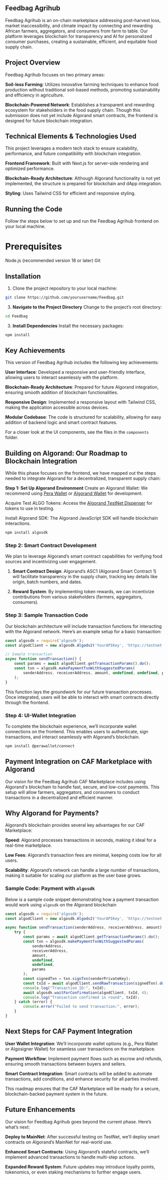 ## **Feedbag Agrihub**

Feedbag Agrihub is an on-chain marketplace addressing post-harvest loss, market inaccessibility, and climate impact by connecting and rewarding African farmers, aggregators, and consumers from farm to table. Our platform leverages blockchain for transparency and AI for personalized consumer purchases, creating a sustainable, efficient, and equitable food supply chain.


## **Project Overview**
Feedbag Agrihub focuses on two primary areas:

**Soil-less Farming**: Utilizes innovative farming techniques to enhance food production without traditional soil-based methods, promoting sustainability and efficiency in agriculture.

**Blockchain-Powered Network**: Establishes a transparent and rewarding ecosystem for stakeholders in the food supply chain. Though this submission does not yet include Algorand smart contracts, the frontend is designed for future blockchain integration.


## **Technical Elements & Technologies Used**
This project leverages a modern tech stack to ensure scalability, performance, and future compatibility with blockchain integration.

**Frontend Framework**: Built with Next.js for server-side rendering and optimized performance.

**Blockchain-Ready Architecture**: Although Algorand functionality is not yet implemented, the structure is prepared for blockchain and dApp integration.

**Styling**: Uses Tailwind CSS for efficient and responsive styling.

## **Running the Code**
Follow the steps below to set up and run the Feedbag Agrihub frontend on your local machine.

# **Prerequisites**
Node.js (recommended version 18 or later)
Git


## **Installation**

1. Clone the project repository to your local machine:

```bash 
git clone https://github.com/yourusername/Feedbag.git
```
3. **Navigate to the Project Directory**
Change to the project’s root directory:

```bash 
cd Feedbag
```


3. **Install Dependencies**
Install the necessary packages:

```bash
npm install
```



## **Key Achievements**
This version of Feedbag Agrihub includes the following key achievements:

**User Interface**: Developed a responsive and user-friendly interface, allowing users to interact seamlessly with the platform.

**Blockchain-Ready Architecture**: Prepared for future Algorand integration, ensuring smooth addition of blockchain functionalities.

**Responsive Design**: Implemented a responsive layout with Tailwind CSS, making the application accessible across devices.

**Modular Codebase**: The code is structured for scalability, allowing for easy addition of backend logic and smart contract features.


For a closer look at the UI components, see the files in the `components` folder.

## **Building on Algorand: Our Roadmap to Blockchain Integration**

While this phase focuses on the frontend, we have mapped out the steps needed to integrate Algorand for a decentralized, transparent supply chain:

**Step 1: Set Up Algorand Environment**
Create an Algorand Wallet: We recommend using [Pera Wallet](https://perawallet.app/)
 or [Algorand Wallet](https://developer.algorand.org/tutorials/adding-transaction-capabilities-dapp-using-algosigner/)  for development.

Acquire Test ALGO Tokens: Access the  [Algorand TestNet Dispenser](https://bank.testnet.algorand.network/) for tokens to use in testing.

Install Algorand SDK: The Algorand JavaScript SDK will handle blockchain interactions.

```bash
npm install algosdk

```

### Step 2: Smart Contract Development
We plan to leverage Algorand’s smart contract capabilities for verifying food sources and incentivizing user engagement.

1. **Smart Contract Design**: Algorand’s ASC1 (Algorand Smart Contract 1) will facilitate transparency in the supply chain, tracking key details like origin, batch numbers, and dates.

2. **Reward System**: By implementing token rewards, we can incentivize contributions from various stakeholders (farmers, aggregators, consumers).


### Step 3: Sample Transaction Code
Our blockchain architecture will include transaction functions for interacting with the Algorand network. Here’s an example setup for a basic transaction:


```javascript
const algosdk = require('algosdk');
const algodClient = new algosdk.Algodv2('YourAPIKey', 'https://testnet-algorand.api.purestake.io/ps2', '');

// Sample transaction
async function sendTransaction() {
    const params = await algodClient.getTransactionParams().do();
    const txn = algosdk.makePaymentTxnWithSuggestedParams(
        senderAddress, receiverAddress, amount, undefined, undefined, params
    );
}

```
This function lays the groundwork for our future transaction processes. Once integrated, users will be able to interact with smart contracts directly through the frontend.


### Step 4: UI-Wallet Integration
To complete the blockchain experience, we’ll incorporate wallet connections on the frontend. This enables users to authenticate, sign transactions, and interact seamlessly with Algorand’s blockchain.

```bash
npm install @perawallet/connect

```

## **Payment Integration on CAF Marketplace with Algorand**
Our vision for the Feedbag Agrihub CAF Marketplace includes using Algorand's blockchain to handle fast, secure, and low-cost payments. This setup will allow farmers, aggregators, and consumers to conduct transactions in a decentralized and efficient manner.

## Why Algorand for Payments?
Algorand’s blockchain provides several key advantages for our CAF Marketplace:

 **Speed**: Algorand processes transactions in seconds, making it ideal for a real-time marketplace.
 
 **Low Fees**: Algorand’s transaction fees are minimal, keeping costs low for all users.
 
 **Scalability**: Algorand’s network can handle a large number of transactions, making it suitable for scaling our platform as the user base grows.

### Sample Code: Payment with `algosdk`
Below is a sample code snippet demonstrating how a payment transaction would work using `algosdk` on the Algorand blockchain
```javascript
const algosdk = require('algosdk');
const algodClient = new algosdk.Algodv2('YourAPIKey', 'https://testnet-algorand.api.purestake.io/ps2', '');

async function sendTransaction(senderAddress, receiverAddress, amount) {
    try {    
        const params = await algodClient.getTransactionParams().do();
        const txn = algosdk.makePaymentTxnWithSuggestedParams(
            senderAddress, 
            receiverAddress, 
            amount, 
            undefined, 
            undefined, 
            params
        );
        const signedTxn = txn.signTxn(senderPrivateKey);
        const txId = await algodClient.sendRawTransaction(signedTxn).do();
        console.log("Transaction ID:", txId);
        await algosdk.waitForConfirmation(algodClient, txId, 4);
        console.log("Transaction confirmed in round", txId);
    } catch (error) {
        console.error("Failed to send transaction:", error);
    }
}

```

## **Next Steps for CAF Payment Integration**
**User Wallet Integration**: We’ll incorporate wallet options (e.g., Pera Wallet or Algosigner Wallet) for seamless user transactions on the marketplace.

**Payment Workflow**: Implement payment flows such as escrow and refunds, ensuring smooth transactions between buyers and sellers.

**Smart Contract Integration**: Smart contracts will be added to automate transactions, add conditions, and enhance security for all parties involved.


This roadmap ensures that the CAF Marketplace will be ready for a secure, blockchain-backed payment system in the future.


## **Future Enhancements**
Our vision for Feedbag Agrihub goes beyond the current phase. Here’s what’s next:

 **Deploy to MainNet**: After successful testing on TestNet, we’ll deploy smart contracts on Algorand’s MainNet for real-world use.
 
 **Enhanced Smart Contracts**: Using Algorand’s stateful contracts, we’ll implement advanced transactions to handle multi-step actions.

 **Expanded Reward System**: Future updates may introduce loyalty points, tokenomics, or even staking mechanisms to further engage users.
